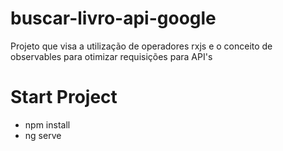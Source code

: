 # buscar-livro-api-google
Projeto que visa a utilização de operadores rxjs e o conceito de observables para otimizar requisições para API's

# Start Project

- npm install
- ng serve
